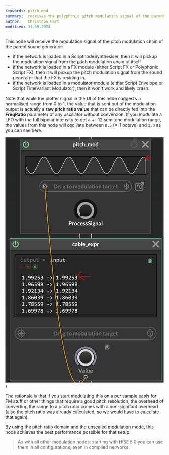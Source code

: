 ```yaml
---
keywords: pitch_mod
summary:  receives the polyphonic pitch modulation signal of the parent sound generator
author:   Christoph Hart
modified: 31.05.2024
---
```

  
This node will receive the modulation signal of the pitch modulation chain of the parent sound generator:

- if the network is loaded in a ScriptnodeSynthesiser, then it will pickup the modulation signal from the pitch modulation chain of itself
- if the network is loaded in a FX module (either Script FX or Polyphonic Script FX), then it will pickup the pitch modulation signal from the sound generator that the FX is residing in.
- if the network is loaded in a modulator module (either Script Envelope or Script TimeVariant Modulator), then it won't work and likely crash.

Note that while the plotter signal in the UI of this node suggests a normalised range from 0 to 1, the value that is sent out of the modulation output is actually a **raw pitch ratio value** that can be directly fed into the **FreqRatio** parameter of any oscillator without conversion. If you modulate a LFO with the full bipolar intensity to get a +- 12 semitone modulation range, the values from this node will oscillate between `0.5` (=-1 octave) and `2.0` as you can see here:

![](/images/custom/scriptnode/pitchmod.png))

The rationale is that if you start modulating this on a per sample basis for FM stuff or other things that require a good pitch resolution, the overhead of converting the range to a pitch ratio comes with a non-signifant overhead (also the pitch ratio was already calculated, so we would have to calculate that again).

By using the pitch ratio domain and the [unscaled modulation mode](/scriptnode/manual/glossary#scaled-vs.-unscaled-parameters), this node achieves the best performance possible for that setup.

> As with all other modulation nodes: starting with HISE 5.0 you can use them in all configurations, even in compiled networks.